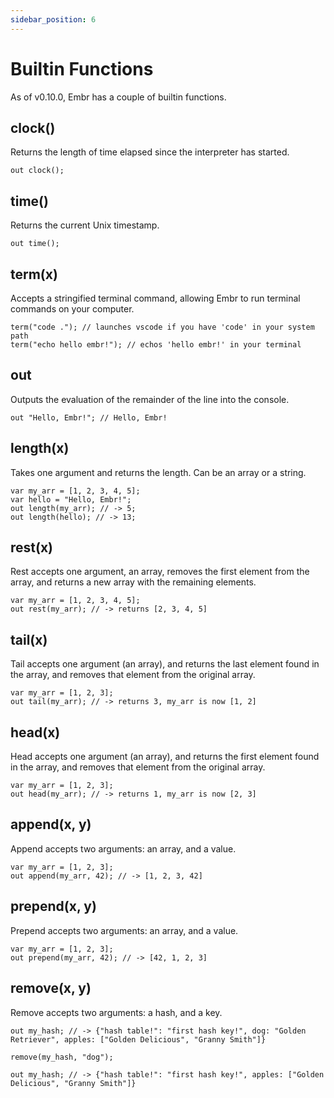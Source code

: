 ```yaml
---
sidebar_position: 6
---
```


# Builtin Functions

As of v0.10.0, Embr has a couple of builtin functions.

## clock()

Returns the length of time elapsed since the interpreter has started.

```embr
out clock();
```

## time()

Returns the current Unix timestamp.

```embr
out time();
```

## term(x)

Accepts a stringified terminal command, allowing Embr to run terminal commands on your computer.

```embr
term("code ."); // launches vscode if you have 'code' in your system path
term("echo hello embr!"); // echos 'hello embr!' in your terminal
```

## out

Outputs the evaluation of the remainder of the line into the console.

```embr
out "Hello, Embr!"; // Hello, Embr!
```

## length(x)

Takes one argument and returns the length. Can be an array or a string.

```embr
var my_arr = [1, 2, 3, 4, 5];
var hello = "Hello, Embr!";
out length(my_arr); // -> 5;
out length(hello); // -> 13;
```

## rest(x)
Rest accepts one argument, an array, removes the first element from the array, and returns a new array with the remaining elements.

```embr
var my_arr = [1, 2, 3, 4, 5];
out rest(my_arr); // -> returns [2, 3, 4, 5]
```

## tail(x)
Tail accepts one argument (an array), and returns the last element found in the array, and removes that element from the original array.

```embr
var my_arr = [1, 2, 3];
out tail(my_arr); // -> returns 3, my_arr is now [1, 2]
```

## head(x)
Head accepts one argument (an array), and returns the first element found in the array, and removes that element from the original array.

```embr
var my_arr = [1, 2, 3];
out head(my_arr); // -> returns 1, my_arr is now [2, 3]
```

## append(x, y)
Append accepts two arguments: an array, and a value.

```embr
var my_arr = [1, 2, 3];
out append(my_arr, 42); // -> [1, 2, 3, 42]
```

## prepend(x, y)

Prepend accepts two arguments: an array, and a value.

```embr
var my_arr = [1, 2, 3];
out prepend(my_arr, 42); // -> [42, 1, 2, 3]
```

## remove(x, y)

Remove accepts two arguments: a hash, and a key.

```embr
out my_hash; // -> {"hash table!": "first hash key!", dog: "Golden Retriever", apples: ["Golden Delicious", "Granny Smith"]}

remove(my_hash, "dog");

out my_hash; // -> {"hash table!": "first hash key!", apples: ["Golden Delicious", "Granny Smith"]}
```
